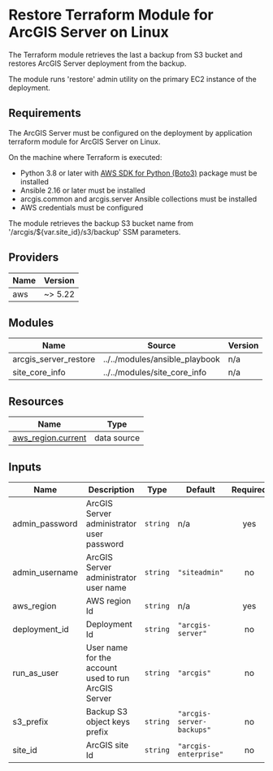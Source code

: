 <!-- BEGIN_TF_DOCS -->
# Restore Terraform Module for ArcGIS Server on Linux

The Terraform module retrieves the last a backup from S3 bucket and restores ArcGIS Server deployment from the backup.

The module runs 'restore' admin utility on the primary EC2 instance of the deployment.

## Requirements

The ArcGIS Server must be configured on the deployment by application terraform module for ArcGIS Server on Linux.

On the machine where Terraform is executed:

* Python 3.8 or later with [AWS SDK for Python (Boto3)](https://aws.amazon.com/sdk-for-python/) package must be installed
* Ansible 2.16 or later must be installed
* arcgis.common and arcgis.server Ansible collections must be installed
* AWS credentials must be configured

The module retrieves the backup S3 bucket name from '/arcgis/${var.site_id}/s3/backup' SSM parameters.

## Providers

| Name | Version |
|------|---------|
| aws | ~> 5.22 |

## Modules

| Name | Source | Version |
|------|--------|---------|
| arcgis_server_restore | ../../modules/ansible_playbook | n/a |
| site_core_info | ../../modules/site_core_info | n/a |

## Resources

| Name | Type |
|------|------|
| [aws_region.current](https://registry.terraform.io/providers/hashicorp/aws/latest/docs/data-sources/region) | data source |

## Inputs

| Name | Description | Type | Default | Required |
|------|-------------|------|---------|:--------:|
| admin_password | ArcGIS Server administrator user password | `string` | n/a | yes |
| admin_username | ArcGIS Server administrator user name | `string` | `"siteadmin"` | no |
| aws_region | AWS region Id | `string` | n/a | yes |
| deployment_id | Deployment Id | `string` | `"arcgis-server"` | no |
| run_as_user | User name for the account used to run ArcGIS Server | `string` | `"arcgis"` | no |
| s3_prefix | Backup S3 object keys prefix | `string` | `"arcgis-server-backups"` | no |
| site_id | ArcGIS site Id | `string` | `"arcgis-enterprise"` | no |
<!-- END_TF_DOCS -->